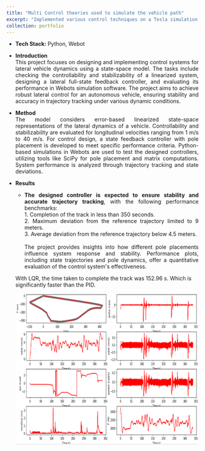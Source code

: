 ```yaml
---
title: "Multi Control theories used to simulate the vehicle path"
excerpt: "Implemented various control techniques on a Tesla simulation. <br/><img src='/images/control_page.PNG'>"
collection: portfolio
---
```


* <b>Tech Stack:</b> Python, Webot

*  <p style="text-align: justify;"><b>Introduction</b><br>This project focuses on designing and implementing control systems for lateral vehicle dynamics using a state-space model. The tasks include checking the controllability and stabilizability of a linearized system, designing a lateral full-state feedback controller, and evaluating its performance in Webots simulation software. The project aims to achieve robust lateral control for an autonomous vehicle, ensuring stability and accuracy in trajectory tracking under various dynamic conditions.</p>
  
* <p style="text-align: justify;"><b>Method</b><br>The model considers error-based linearized state-space representations of the lateral dynamics of a vehicle. Controllability and stabilizability are evaluated for longitudinal velocities ranging from 1 m/s to 40 m/s. For control design, a state feedback controller with pole placement is developed to meet specific performance criteria. Python-based simulations in Webots are used to test the designed controllers, utilizing tools like SciPy for pole placement and matrix computations. System performance is analyzed through trajectory tracking and state deviations.</p>

* <b>Results</b>
    * <p style="text-align: justify;"><b>The designed controller is expected to ensure stability and accurate trajectory tracking</b>, with the following performance benchmarks:<br>
      1. Completion of the track in less than 350 seconds.<br>
      2. Maximum deviation from the reference trajectory limited to 9 meters.<br>
      3. Average deviation from the reference trajectory below 4.5 meters.<br><br>
      The project provides insights into how different pole placements influence system response and stability. Performance plots, including state trajectories and pole dynamics, offer a quantitative evaluation of the control system's effectiveness.</p>

    <p>With LQR, the time taken to complete the track was 152.96 s. Which is significantly faster than the PID.</p>

    <div style="text-align:center">
    <img src="/images/LQR.PNG" alt="buggy_lqr_plots" style="width:500px;height:400px;">
    </div>

